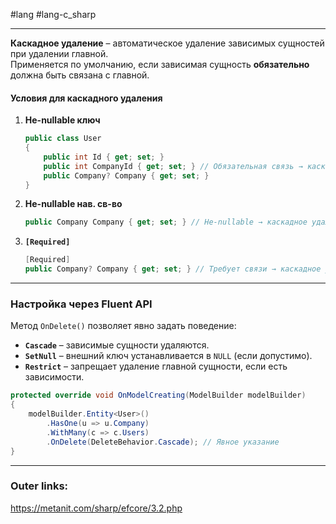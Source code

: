 #lang #lang-c_sharp 

---
**Каскадное удаление** – автоматическое удаление зависимых сущностей при удалении главной.  
Применяется по умолчанию, если зависимая сущность **обязательно** должна быть связана с главной.  

#### **Условия для каскадного удаления**  

1. **Не-nullable ключ** 
   ```csharp
   public class User
   {
       public int Id { get; set; }
       public int CompanyId { get; set; } // Обязательная связь → каскадное удаление
       public Company? Company { get; set; }
   }
   ```  
2. **Не-nullable нав. св-во**
   ```csharp
   public Company Company { get; set; } // Не-nullable → каскадное удаление
   ```  
3. **`[Required]`**  
   ```csharp
   [Required]
   public Company? Company { get; set; } // Требует связи → каскадное удаление
   ```  

---
### **Настройка через Fluent API**  

Метод `OnDelete()` позволяет явно задать поведение:  
- **`Cascade`** – зависимые сущности удаляются.  
- **`SetNull`** – внешний ключ устанавливается в `NULL` (если допустимо).  
- **`Restrict`** – запрещает удаление главной сущности, если есть зависимости.  

```csharp
protected override void OnModelCreating(ModelBuilder modelBuilder)
{
    modelBuilder.Entity<User>()
        .HasOne(u => u.Company)
        .WithMany(c => c.Users)
        .OnDelete(DeleteBehavior.Cascade); // Явное указание
}
```  

---
### Outer links:
https://metanit.com/sharp/efcore/3.2.php